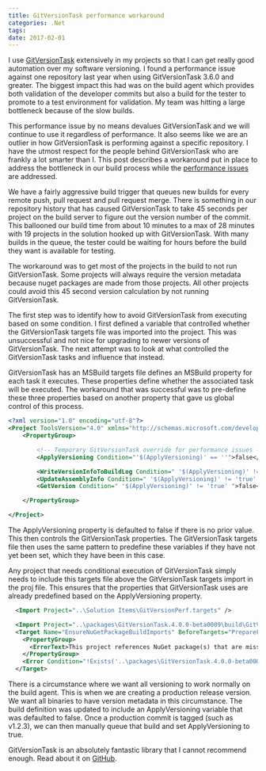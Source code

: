 ```yaml
---
title: GitVersionTask performance workaround
categories: .Net
tags: 
date: 2017-02-01
---
```


I use [GitVersionTask][0] extensively in my projects so that I can get really good automation over my software versioning. I found a performance issue against one repository last year when using GitVersionTask 3.6.0 and greater. The biggest impact this had was on the build agent which provides both validation of the developer commits but also a build for the tester to promote to a test environment for validation. My team was hitting a large bottleneck because of the slow builds.

This performance issue by no means devalues GitVersionTask and we will continue to use it regardless of performance. It also seems like we are an outlier in how GitVersionTask is performing against a specific repository. I have the utmost respect for the people behind GitVersionTask who are frankly a lot smarter than I. This post describes a workaround put in place to address the bottleneck in our build process while the [performance issues][1] are addressed.

<!--more-->

We have a fairly aggressive build trigger that queues new builds for every remote push, pull request and pull request merge. There is something in our repository history that has caused GitVersionTask to take 45 seconds per project on the build server to figure out the version number of the commit. This ballooned our build time from about 10 minutes to a max of 28 minutes with 19 projects in the solution hooked up with GitVersionTask. With many builds in the queue, the tester could be waiting for hours before the build they want is available for testing.

The workaround was to get most of the projects in the build to not run GitVersionTask. Some projects will always require the version metadata because nuget packages are made from those projects. All other projects could avoid this 45 second version calculation by not running GitVersionTask.

The first step was to identify how to avoid GitVersionTask from executing based on some condition. I first defined a variable that controlled whether the GitVersionTask targets file was imported into the project. This was unsuccessful and not nice for upgrading to newer versions of GitVersionTask. The next attempt was to look at what controlled the GitVersionTask tasks and influence that instead. 

GitVersionTask has an MSBuild targets file defines an MSBuild property for each task it executes. These properties define whether the associated task will be executed. The workaround that was successful was to pre-define these three properties based on another property that gave us global control of this process.

```xml
<?xml version="1.0" encoding="utf-8"?>
<Project ToolsVersion="4.0" xmlns="http://schemas.microsoft.com/developer/msbuild/2003">
	<PropertyGroup>

		<!-- Temporary GitVersionTask override for performance issues -->
		<ApplyVersioning Condition="'$(ApplyVersioning)' == ''">false</ApplyVersioning>

		<WriteVersionInfoToBuildLog Condition=" '$(ApplyVersioning)' != 'true' ">false</WriteVersionInfoToBuildLog>
		<UpdateAssemblyInfo Condition=" '$(ApplyVersioning)' != 'true' ">false</UpdateAssemblyInfo>
		<GetVersion Condition=" '$(ApplyVersioning)' != 'true' ">false</GetVersion>

	</PropertyGroup>

</Project>
```

The ApplyVersioning property is defaulted to false if there is no prior value. This then controls the GitVersionTask properties. The GitVersionTask targets file then uses the same pattern to predefine these variables if they have not yet been set, which they have been in this case. 

Any project that needs conditional execution of GitVersionTask simply needs to include this targets file above the GitVersionTask targets import in the proj file. This ensures that the properties that GitVersionTask uses are already predefined based on the ApplyVersioning property.

```xml
  <Import Project="..\Solution Items\GitVersionPerf.targets" />

  <Import Project="..\packages\GitVersionTask.4.0.0-beta0009\build\GitVersionTask.targets" Condition="Exists('..\packages\GitVersionTask.4.0.0-beta0009\build\GitVersionTask.targets')" />
  <Target Name="EnsureNuGetPackageBuildImports" BeforeTargets="PrepareForBuild">
    <PropertyGroup>
      <ErrorText>This project references NuGet package(s) that are missing on this computer. Use NuGet Package Restore to download them.  For more information, see http://go.microsoft.com/fwlink/?LinkID=322105. The missing file is {0}.</ErrorText>
    </PropertyGroup>
    <Error Condition="!Exists('..\packages\GitVersionTask.4.0.0-beta0009\build\GitVersionTask.targets')" Text="$([System.String]::Format('$(ErrorText)', '..\packages\GitVersionTask.4.0.0-beta0009\build\GitVersionTask.targets'))" />
  </Target>
```

 There is a circumstance where we want all versioning to work normally on the build agent. This is when we are creating a production release version. We want all binaries to have version metadata in this circumstance. The build definition was updated to include an ApplyVersioning variable that was defaulted to false. Once a production commit is tagged (such as v1.2.3), we can then manually queue that build and set ApplyVersioning to true.

 GitVersionTask is an absolutely fantastic library that I cannot recommend enough. Read about it on [GitHub][0].

[0]: https://github.com/GitTools/GitVersion
[1]: https://github.com/GitTools/GitVersion/issues/1066